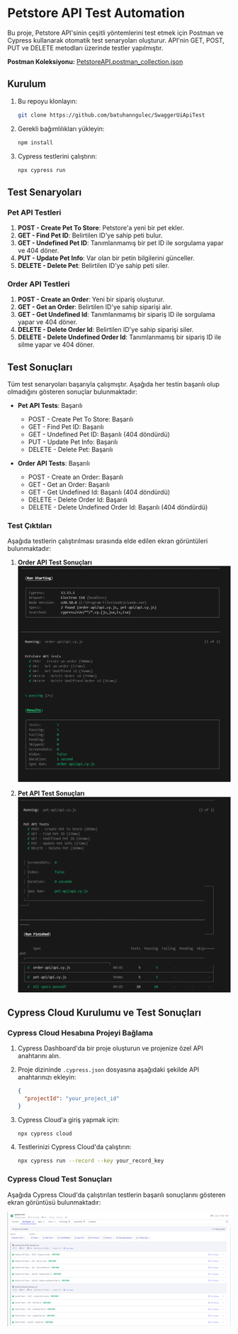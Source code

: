# Petstore API Test Automation
Bu proje, Petstore API'sinin çeşitli yöntemlerini test etmek için Postman ve Cypress kullanarak otomatik test senaryoları oluşturur. 
API'nin GET, POST, PUT ve DELETE metodları üzerinde testler yapılmıştır.

**Postman Koleksiyonu:** [PetstoreAPI.postman_collection.json](https://github.com/batuhanngulec/SwaggerUiApiTest/blob/main/test-result/PetstoreAPI.postman_collection.json)

## Kurulum

1. Bu repoyu klonlayın:
    ```bash
    git clone https://github.com/batuhanngulec/SwaggerUiApiTest
    ```

2. Gerekli bağımlılıkları yükleyin:
    ```bash
    npm install
    ```

3. Cypress testlerini çalıştırın:
    ```bash
    npx cypress run
    ```
## Test Senaryoları

### Pet API Testleri
1. **POST - Create Pet To Store**: Petstore'a yeni bir pet ekler.
2. **GET - Find Pet ID**: Belirtilen ID'ye sahip peti bulur.
3. **GET - Undefined Pet ID**: Tanımlanmamış bir pet ID ile sorgulama yapar ve 404 döner.
4. **PUT - Update Pet Info**: Var olan bir petin bilgilerini günceller.
5. **DELETE - Delete Pet**: Belirtilen ID'ye sahip peti siler.

### Order API Testleri
1. **POST - Create an Order**: Yeni bir sipariş oluşturur.
2. **GET - Get an Order**: Belirtilen ID'ye sahip siparişi alır.
3. **GET - Get Undefined Id**: Tanımlanmamış bir sipariş ID ile sorgulama yapar ve 404 döner.
4. **DELETE - Delete Order Id**: Belirtilen ID'ye sahip siparişi siler.
5. **DELETE - Delete Undefined Order Id**: Tanımlanmamış bir sipariş ID ile silme yapar ve 404 döner.

## Test Sonuçları

Tüm test senaryoları başarıyla çalışmıştır. Aşağıda her testin başarılı olup olmadığını gösteren sonuçlar bulunmaktadır:

- **Pet API Tests**: Başarılı
    - POST - Create Pet To Store: Başarılı
    - GET - Find Pet ID: Başarılı
    - GET - Undefined Pet ID: Başarılı (404 döndürdü)
    - PUT - Update Pet Info: Başarılı
    - DELETE - Delete Pet: Başarılı

- **Order API Tests**: Başarılı
    - POST - Create an Order: Başarılı
    - GET - Get an Order: Başarılı
    - GET - Get Undefined Id: Başarılı (404 döndürdü)
    - DELETE - Delete Order Id: Başarılı
    - DELETE - Delete Undefined Order Id: Başarılı (404 döndürdü)
 
### Test Çıktıları

Aşağıda testlerin çalıştırılması sırasında elde edilen ekran görüntüleri bulunmaktadır:

1. **Order API Test Sonuçları**
   ![Order API Test Sonuçları](./test-result/order-api-result.PNG)

2. **Pet API Test Sonuçları**
   ![Pet API Test Sonuçları](./test-result/pet-api-result.PNG)

## Cypress Cloud Kurulumu ve Test Sonuçları

### Cypress Cloud Hesabına Projeyi Bağlama

1. Cypress Dashboard'da bir proje oluşturun ve projenize özel API anahtarını alın.
2. Proje dizininde `.cypress.json` dosyasına aşağıdaki şekilde API anahtarınızı ekleyin:
    ```json
    {
      "projectId": "your_project_id"
    }
    ```
3. Cypress Cloud'a giriş yapmak için:
    ```bash
    npx cypress cloud
    ```

4. Testlerinizi Cypress Cloud'da çalıştırın:
    ```bash
    npx cypress run --record --key your_record_key
    ```

### Cypress Cloud Test Sonuçları

Aşağıda Cypress Cloud'da çalıştırılan testlerin başarılı sonuçlarını gösteren ekran görüntüsü bulunmaktadır:

![Cypress Cloud Test Sonuçları](./test-result/cloudCypress-1.png)
 
